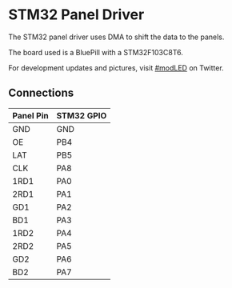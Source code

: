 # STM32 Panel Driver
The STM32 panel driver uses DMA to shift the data to the panels.

The board used is a BluePill with a STM32F103C8T6.

For development updates and pictures, visit [#modLED](https://twitter.com/hashtag/modled?f=tweets) on Twitter.

## Connections
| Panel Pin | STM32 GPIO |
| --------- | ---------- |
| GND       | GND        |
| OE        | PB4        |
| LAT       | PB5        |
| CLK       | PA8        |
| 1RD1      | PA0        |
| 2RD1      | PA1        |
| GD1       | PA2        |
| BD1       | PA3        |
| 1RD2      | PA4        |
| 2RD2      | PA5        |
| GD2       | PA6        |
| BD2       | PA7        |